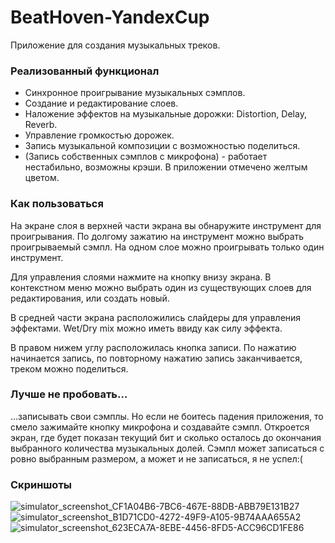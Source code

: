 # BeatHoven-YandexCup

Приложение для создания музыкальных треков.

### Реализованный функционал

- Синхронное проигрывание музыкальных сэмплов.
- Создание и редактирование слоев.
- Наложение эффектов на музыкальные дорожки: Distortion, Delay, Reverb.
- Управление громкостью дорожек.
- Запись музыкальной композиции с возможностью поделиться.
- (Запись собственных сэмплов с микрофона) - работает нестабильно, возможны крэши. В приложении отмечено желтым цветом.

### Как пользоваться

На экране слоя в верхней части экрана вы обнаружите инструмент для проигрывания. По долгому зажатию на инструмент
можно выбрать проигрываемый сэмпл. На одном слое можно проигрывать только один инструмент.

Для управления слоями нажмите на кнопку внизу экрана. В контекстном меню можно выбрать один из существующих слоев для редактирования,
или создать новый.

В средней части экрана расположились слайдеры для управления эффектами. Wet/Dry mix можно иметь ввиду как силу эффекта.

В правом нижем углу расположилась кнопка записи. По нажатию начинается запись, по повторному нажатию запись заканчивается, треком можно поделиться.

### Лучше не пробовать...

...записывать свои сэмплы. Но если не боитесь падения приложения, то смело зажимайте кнопку микрофона и создавайте сэмпл.
Откроется экран, где будет показан текущий бит и сколько осталось до окончания выбранного количества музыкальных долей.
Сэмпл может записаться с ровно выбранным размером, а может и не записаться, я не успел:(

### Скриншоты

![simulator_screenshot_CF1A04B6-7BC6-467E-88DB-ABB79E131B27](https://github.com/ValeryCrane/BeatHoven-YandexCup/assets/71835639/c2a649f7-a9a9-4af7-a0d4-5c7a22eaaee9)
![simulator_screenshot_B1D71CD0-4272-49F9-A105-9B74AAA655A2](https://github.com/ValeryCrane/BeatHoven-YandexCup/assets/71835639/d1abea8a-a5d7-4d04-ab14-f344800b6f5d)
![simulator_screenshot_623ECA7A-8EBE-4456-8FD5-ACC96CD1FE86](https://github.com/ValeryCrane/BeatHoven-YandexCup/assets/71835639/41b87357-5e8a-4ef4-83d6-e68eb92b81ec)

